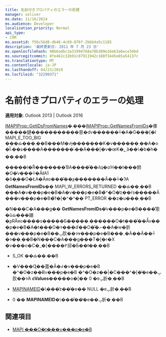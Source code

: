 ```yaml
---
title: 名前付きプロパティのエラーの処理
manager: soliver
ms.date: 11/16/2014
ms.audience: Developer
localization_priority: Normal
api_type:
- COM
ms.assetid: f56c56d8-db46-4c69-876f-2bbb4a5c1185
description: '最終更新日: 2011 年 7 月 23 日'
ms.openlocfilehash: 98b6adbc3a31994768a78b389e16eb3a6ece34bd
ms.sourcegitcommit: 8fe462c32b91c87911942c188f3445e85a54137c
ms.translationtype: MT
ms.contentlocale: ja-JP
ms.lasthandoff: 04/23/2019
ms.locfileid: "32299371"
---
```

# <a name="handling-named-property-errors"></a>名前付きプロパティのエラーの処理
  
**適用対象**: Outlook 2013 | Outlook 2016 
  
[IMAPIProp::GetIDsFromNames](imapiprop-getidsfromnames.md)�܂���[IMAPIProp::GetNamesFromIDs](imapiprop-getnamesfromids.md)�傫�����鏈�����������悤�ɗv������ꍇ�A�G���[�l MAPI_E_TOO_BIG ���Ԃ���܂��B���M�҂ɉ�������K�v������܂��A�o�Ȉ˗��ɕ����A�������̈˗��A���[�v�œK�؂ȃ��\�b�h���܂��B 
  
�����I�Ȑ�������ƁA����̎��ʎq�ɑΉ��t���閼�O�͗v���ꍇ�ȂǁA1 �ȏ�̖��O�ŁA�Ăяo���̌��ʂ�������Ȃ��ꍇ�ɁA **GetNamesFromIDs**�� MAPI_W_ERRORS_RETURNED ��Ԃ��܂��B ���A�v���p�e�B�A�v���p�e�B�̃^�O�̔z��ŕs�����Ă���v���p�e�B�̃f�[�^�^�� PT_ERROR ��z�u���܂��B 
  
�N���C�A���g�� **GetNamesFromIDs**�̓v���p�e�B����̂悤�ȕԂ���錋�ʂɌĂяo����s�����Ƃ�����܂������O�t���̂��ׂẴv���p�e�B�́A�t���O�ɂ���ď��O�̎�ނ��A�w�肵���v���p�e�B��ݒ肷��ɂ̓v���p�e�B���܂܂�Ă��Ȃ��ꍇ�ɂ��܂��B�N���C�A���g���T�[�r�X �v���o�C�_�[����߂邱�Ƃ��ł��܂��B 
  
- S_OK ��Ԃ��܂��B
    
- �V���Ɋ��蓖�Ă�ꂽ�v���p�e�B �^�O�z��Ƀv���p�e�B �^�O�z��|�C���^�[�̓�e��ݒ肷��ɂ́A **cValues**�����o�[�� 0 �ɐݒ肵�܂��B 
    
- [MAPINAMEID](mapinameid.md)�\���̔z��̓�e�� NULL �ɐݒ肵�܂��B 
    
- 0 �� **MAPINAMEID**�\���̐��̓�e��ݒ肵�܂��B 
    
## <a name="see-also"></a>関連項目

- [MAPI ���O�t���v���p�e�B](mapi-named-properties.md)

